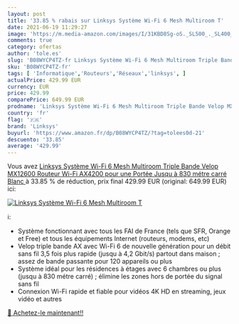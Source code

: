 ```yaml
---
layout: post
title: '33.85 % rabais sur Linksys Système Wi-Fi 6 Mesh Multiroom T'
date: 2021-06-19 11:29:27
image: 'https://m.media-amazon.com/images/I/31KBD8Sg-oS._SL500_._SL400_.jpg'
comments: true
category: ofertas
author: 'tole.es'
slug: 'B08WYCP4TZ-fr Linksys Système Wi-Fi 6 Mesh Multiroom Triple Bande Velop...'
sku: 'B08WYCP4TZ-fr'
tags: [ 'Informatique','Routeurs','Réseaux','linksys', ]
actualPrice: 429.99 EUR
currency: EUR
price: 429.99
comparePrice: 649.99 EUR
prodname: 'Linksys Système Wi-Fi 6 Mesh Multiroom Triple Bande Velop MX12600  Routeur Wi-Fi AX4200 pour une Portée Jusqu à 830 métre carré Blanc '
country: 'fr'
flag: '🇫🇷'
brand: 'Linksys'
buyurl: 'https://www.amazon.fr/dp/B08WYCP4TZ/?tag=tolees0d-21'
descuento: '33.85'
average: '429.99'
---
```


Vous avez [Linksys Système Wi-Fi 6 Mesh Multiroom Triple Bande Velop MX12600  Routeur Wi-Fi AX4200 pour une Portée Jusqu à 830 métre carré Blanc ](https://www.amazon.fr/dp/B08WYCP4TZ/?tag=tolees0d-21)  à  33.85 % de réduction, prix final  429.99 EUR (original: 649.99 EUR) ici:

[![Linksys Système Wi-Fi 6 Mesh Multiroom T](https://m.media-amazon.com/images/I/31KBD8Sg-oS._SL500_._SL400_.jpg)](https://www.amazon.fr/dp/B08WYCP4TZ/?tag=tolees0d-21)

ℹ️:

- Système fonctionnant avec tous les FAI de France (tels que SFR, Orange et Free) et tous les équipements Internet (routeurs, modems, etc)
- Velop triple bande AX avec Wi-Fi 6 de nouvelle génération pour un débit sans fil 3,5 fois plus rapide (jusqu à 4,2 Gbit/s) partout dans maison ; assez de bande passante pour 120 appareils ou plus
- Système idéal pour les résidences à étages avec 6 chambres ou plus (jusqu à 830 métre carré) ; élimine les zones hors de portée du signal sans fil
- Connexion Wi-Fi rapide et fiable pour vidéos 4K HD en streaming, jeux vidéo et autres

[🛒 Achetez-le maintenant!!](https://www.amazon.fr/dp/B08WYCP4TZ/?tag=tolees0d-21)
